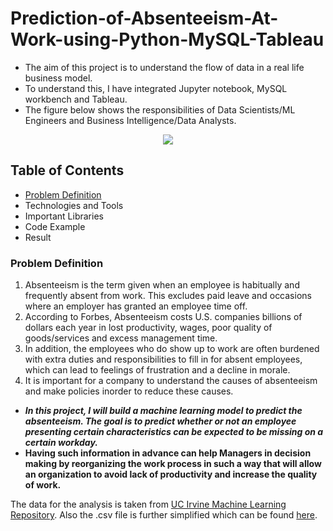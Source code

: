 # Prediction-of-Absenteeism-At-Work-using-Python-MySQL-Tableau

* The aim of this project is to understand the flow of data in a real life business model.
* To understand this, I have integrated Jupyter notebook, MySQL workbench and Tableau. 
* The figure below shows the responsibilities of Data Scientists/ML Engineers and Business Intelligence/Data Analysts.

<p align="center">
  <img src="https://user-images.githubusercontent.com/113826990/232306866-b596e19d-7f14-4ed8-a8b0-3b5c0e5c1a19.png" />
</p>

## Table of Contents

* [Problem Definition](https://github.com/chiraagb/Prediction-of-Absenteeism-At-Work-using-Python-MySQL-Tableau/blob/main/README.md#problem-definition)
* Technologies and Tools
* Important Libraries
* Code Example
* Result

### Problem Definition

1. Absenteeism is the term given when an employee is habitually and frequently absent from work. This excludes paid leave and occasions where an employer has granted an employee time off.
2. According to Forbes, Absenteeism costs U.S. companies billions of dollars each year in lost productivity, wages, poor quality of goods/services and excess management time. 
3. In addition, the employees who do show up to work are often burdened with extra duties and responsibilities to fill in for absent employees, which can lead to feelings of frustration and a decline in morale.
4. It is important for a company to understand the causes of absenteeism and make policies inorder to reduce these causes.

* ***In this project, I will build a machine learning model to predict the absenteeism. The goal is to predict whether or not an employee presenting certain characteristics can be expected to be missing on a certain workday.***
* **Having such information in advance can help Managers in decision making by reorganizing the work process in such a way that will allow an organization to avoid lack of productivity and increase the quality of work.**


The data for the analysis is taken from [UC Irvine Machine Learning Repository](https://archive-beta.ics.uci.edu/dataset/445/absenteeism+at+work). Also the .csv file is further simplified which can be found [here](https://github.com/chiraagb/Prediction-of-Absenteeism-At-Work-using-Python-MySQL-Tableau/files/11242187/Absenteeism_data.csv).
